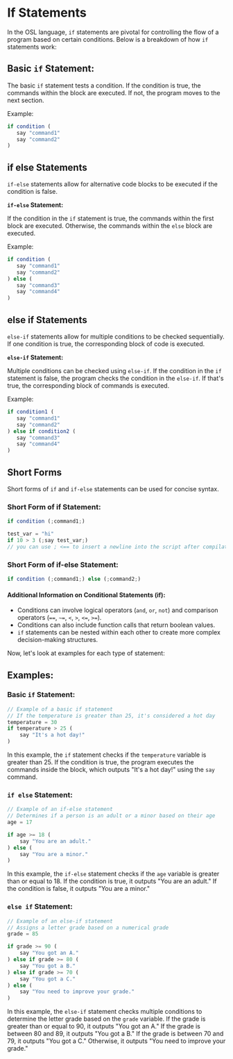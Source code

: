 # If Statements

In the OSL language, `if` statements are pivotal for controlling the flow of a program based on certain conditions. Below is a breakdown of how `if` statements work:

## **Basic `if` Statement:**

The basic `if` statement tests a condition. If the condition is true, the commands within the block are executed. If not, the program moves to the next section.

Example:

```js
if condition (
   say "command1"
   say "command2"
)
```

## if else Statements

`if-else` statements allow for alternative code blocks to be executed if the condition is false.

**`if-else` Statement:**

If the condition in the `if` statement is true, the commands within the first block are executed. Otherwise, the commands within the `else` block are executed.

Example:

```js
if condition (
   say "command1"
   say "command2"
) else (
   say "command3"
   say "command4"
)
```

## else if Statements

`else-if` statements allow for multiple conditions to be checked sequentially. If one condition is true, the corresponding block of code is executed.

**`else-if` Statement:**

Multiple conditions can be checked using `else-if`. If the condition in the `if` statement is false, the program checks the condition in the `else-if`. If that's true, the corresponding block of commands is executed.

Example:

```js
if condition1 (
   say "command1"
   say "command2"
) else if condition2 (
   say "command3"
   say "command4"
)
```

## Short Forms

Short forms of `if` and `if-else` statements can be used for concise syntax.

### **Short Form of if Statement:**

```js
if condition (;command1;)
```

```js
test_var = "hi"
if 10 > 3 (;say test_var;)
// you can use ; <== to insert a newline into the script after compilation
```

### **Short Form of if-else Statement:**

```js
if condition (;command1;) else (;command2;)
```

#### Additional Information on Conditional Statements (if):

* Conditions can involve logical operators (`and`, `or`, `not`) and comparison operators (`==`, `~=`, `<`, `>`, `<=`, `>=`).
* Conditions can also include function calls that return boolean values.
* `if` statements can be nested within each other to create more complex decision-making structures.

Now, let's look at examples for each type of statement:

## Examples:

### **Basic `if` Statement:**

```js
// Example of a basic if statement
// If the temperature is greater than 25, it's considered a hot day
temperature = 30
if temperature > 25 (
    say "It's a hot day!"
)
```

In this example, the `if` statement checks if the `temperature` variable is greater than 25. If the condition is true, the program executes the commands inside the block, which outputs "It's a hot day!" using the `say` command.

### **`if else` Statement:**

```js
// Example of an if-else statement
// Determines if a person is an adult or a minor based on their age
age = 17

if age >= 18 (
    say "You are an adult."
) else (
    say "You are a minor."
)
```

In this example, the `if-else` statement checks if the `age` variable is greater than or equal to 18. If the condition is true, it outputs "You are an adult." If the condition is false, it outputs "You are a minor."

### **`else if` Statement:**

```js
// Example of an else-if statement
// Assigns a letter grade based on a numerical grade
grade = 85

if grade >= 90 (
    say "You got an A."
) else if grade >= 80 (
    say "You got a B."
) else if grade >= 70 (
    say "You got a C."
) else (
    say "You need to improve your grade."
)
```

In this example, the `else-if` statement checks multiple conditions to determine the letter grade based on the `grade` variable. If the grade is greater than or equal to 90, it outputs "You got an A." If the grade is between 80 and 89, it outputs "You got a B." If the grade is between 70 and 79, it outputs "You got a C." Otherwise, it outputs "You need to improve your grade."
